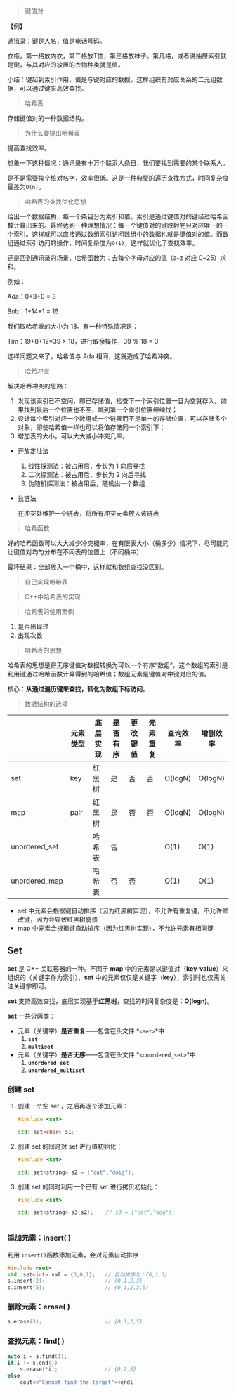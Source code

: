 > 键值对

【例】

通讯录：键是人名，值是电话号码。



衣柜，第一格放内衣，第二格放T恤，第三格放袜子。第几格，或者说抽屉索引就是键，与其对应的放置的衣物种类就是值。



小结：键起到索引作用，值是与键对应的数据。这样组织有对应关系的二元组数据，可以通过键来高效查找。



> 哈希表

存储键值对的一种数据结构。



> 为什么要提出哈希表

提高查找效率。

想象一下这种情况：通讯录有十万个联系人条目，我们要找到需要的某个联系人。

是不是需要挨个核对名字，效率很低。这是一种典型的遍历查找方式，时间复杂度最差为`O(n)`。



> 哈希表的查找优化思想

给出一个数据结构，每一个条目分为索引和值。索引是通过键值对的键经过哈希函数计算出来的。最终达到一种理想情况：每一个键值对的键映射完只对应唯一的一个索引。这样就可以直接通过数组索引访问数组中的数据也就是键值对的值。而数组通过索引访问的操作，时间复杂度为`O(1)`，这样就优化了查找效率。



还是回到通讯录的场景，哈希函数为：去每个字母对应的值（a-z 对应 0~25）求和。

例如：

Ada：0+3+0 = 3

Bob：1+14+1 = 16

我们取哈希表的大小为 18。有一种特殊情况是：

Tim：19+8+12=39 > 18，进行取余操作，39 % 18  =  3

这样问题又来了，哈希值与 Ada 相同，这就造成了哈希冲突。



> 哈希冲突

解决哈希冲突的思路：

1. 发现该索引已不空闲，即已存储值，检查下一个索引位置一旦为空就存入。如果找到最后一个位置也不空，跳到第一个索引位置继续找；
2. 设计每个索引对应一个数组或一个链表而不是单一的存储位置，可以存储多个对象，即使哈希值一样也可以将值存储同一个索引下；
3. 增加表的大小，可以大大减小冲突几率。



* 开放定址法

    1. 线性探测法：被占用后，步长为 1 向后寻找
    2. 二次探测法：被占用后，步长为 2 向后寻找
    3. 伪随机探测法：被占用后，随机出一个数组

* 拉链法

    在冲突处维护一个链表，将所有冲突元素放入该链表





> 哈希函数

好的哈希函数可以大大减少冲突概率，在有限表大小（桶多少）情况下，尽可能的让键值对均匀分布在不同表的位置上（不同桶中）

最坏结果：全部放入一个桶中，这样就和数组查找没区别。



> 自己实现哈希表





> C++中哈希表的实现





> 哈希表的使用案例

1. 是否出现过
2. 出现次数



> 哈希表的思想

哈希表的思想是将无序键值对数据转换为可以一个有序“数组”，这个数组的索引是利用键通过哈希函数计算得到的哈希值；数组元素是键值对中键对应的值。

核心：**从通过遍历键来查找，转化为数组下标访问**。



> 数据结构的选择



|               | 元素类型 | 底层实现 | 是否有序 | 更改键值 | 元素重复 | 查询效率 | 增删效率 |
| ------------- | -------- | -------- | -------- | -------- | -------- | -------- | -------- |
| set           | key      | 红黑树   | 是       | 否       | 否       | O(logN)  | O(logN)  |
| map           | pair     | 红黑树   | 是       | 否       | 否       | O(logN)  | O(logN)  |
| unordered_set |          | 哈希表   | 否       |          |          | O(1)     | O(1)     |
| unordered_map |          | 哈希表   | 否       | 否       |          | O(1)     | O(1)     |

* set 中元素会根据键自动排序（因为红黑树实现），不允许有重复键，不允许修改键，因为会导致红黑树崩溃
* map 中元素会根据键自动排序（因为红黑树实现），不允许元素有相同键





## Set

**set** 是 C++ 关联容器的一种。不同于 **map** 中的元素是以键值对（**key-value**）来组织的（关键字作为索引），**set** 中的元素仅仅是关键字（**key**），索引时也仅需关注关键字即可。

**set** 支持高效查找，底层实现基于**红黑树**，查找的时间复杂度是：**O(logn)**。

**set** 一共分两类：

* 元素（关键字）**是否重复**——包含在头文件 *`<set>`*中
    1. **`set`**
    2. **`multiset`**
* 元素（关键字）**是否无序**——包含在头文件 *`<unordered_set>`*中
    1. **`unordered_set`**
    2. **`unordered_multiset`**



### 创建 set

1. 创建一个空 set ，之后再逐个添加元素：

    ```c++
    #include <set>
    
    std::set<char> s1;

2. 创建 set 的同时对 set 进行值初始化：

    ```c++
    #include <set>
    
    std::set<string> s2 = {"cat","doig"};
    ```

3. 创建 set 的同时利用一个已有 set 进行拷贝初始化：

    ```c++
    #include <set>
    
    std::set<string> s3(s2);    // s3 = {"cat","dog"};



### 添加元素：insert( )

利用 `insert()`函数添加元素，会对元素自动排序

```c++
#include <set>
std::set<int> val = {3,0,1};   // 自动排序为：{0,1,3}
s.insert(2);                   // {0,1,2,3}
s.insert(5);                   // {0,1,2,3,5}
```



### 删除元素：erase( )

```c++
s.erase(3);                    // {0,1,2,5}
```



### 查找元素：find( )

```c++
auto i = s.find(1);
if(i != s.end())
    s.erase(*i);               // {0,2,5}
else
    cout<<"Cannot find the target"<<endl
```
